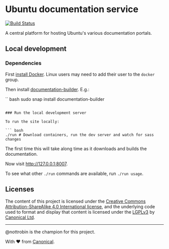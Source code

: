 # Ubuntu documentation service

[![Build Status](https://travis-ci.org/ubuntudesign/docs.ubuntu.com.svg?branch=master)](https://travis-ci.org/ubuntudesign/docs.ubuntu.com)

A central platform for hosting Ubuntu's various documentation portals.

## Local development

### Dependencies

First [install Docker](https://www.docker.com/community-edition#/download). Linux users may need to add their user to the `docker` group.

Then install [documentation-builder](https://github.com/canonicalltd/documentation-builder). E.g.:

`` bash
sudo snap install documentation-builder
```

### Run the local development server

To run the site locally:

``` bash
./run # Download containers, run the dev server and watch for sass changes
```

The first time this will take along time as it downloads and builds the documentation.

Now visit <http://127.0.0.1:8007>.

To see what other `./run` commands are available, run `./run usage`.

## Licenses

The content of this project is licensed under the [Creative Commons Attribution-ShareAlike 4.0 International license](https://creativecommons.org/licenses/by-sa/4.0/), and the underlying code used to format and display that content is licensed under the [LGPLv3](http://opensource.org/licenses/lgpl-3.0.html) by [Canonical Ltd](http://www.canonical.com/).

---

@nottrobin is the champion for this project.

With ♥ from [Canonical](http://www.canonical.com/).
